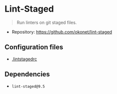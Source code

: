 # Lint-Staged

> Run linters on git staged files.

- Repository: https://github.com/okonet/lint-staged

## Configuration files

- [.lintstagedrc](./.lintstagedrc)

## Dependencies

- `lint-staged@9.5`
